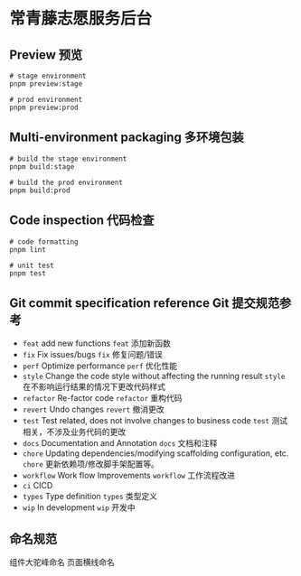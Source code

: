 # 常青藤志愿服务后台

## Preview 预览

```
# stage environment
pnpm preview:stage

# prod environment
pnpm preview:prod
```

## Multi-environment packaging  多环境包装

```
# build the stage environment
pnpm build:stage

# build the prod environment
pnpm build:prod
```



## Code inspection 代码检查

```
# code formatting
pnpm lint

# unit test
pnpm test
```



## Git commit specification reference Git 提交规范参考

- `feat` add new functions
  `feat` 添加新函数
- `fix` Fix issues/bugs
  `fix` 修复问题/错误
- `perf` Optimize performance
  `perf` 优化性能
- `style` Change the code style without affecting the running result
  `style` 在不影响运行结果的情况下更改代码样式
- `refactor` Re-factor code `refactor` 重构代码
- `revert` Undo changes `revert` 撤消更改
- `test` Test related, does not involve changes to business code
  `test` 测试相关，不涉及业务代码的更改
- `docs` Documentation and Annotation
  `docs` 文档和注释
- `chore` Updating dependencies/modifying scaffolding configuration, etc.
  `chore` 更新依赖项/修改脚手架配置等。
- `workflow` Work flow Improvements
  `workflow` 工作流程改进
- `ci` CICD
- `types` Type definition
  `types` 类型定义
- `wip` In development `wip` 开发中

## 命名规范
组件大驼峰命名
页面横线命名
